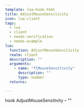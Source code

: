 ```yaml
---
template: lua-hook.html
title: AdjustMouseSensitivity
icon: lua-client
tags:
  - lua
  - client
  - needs-verification
  - needs-example
lua:
  function: AdjustMouseSensitivity
  realm: client
  description: ""
  arguments:
    - name: "flMouseSensitivity"
      description: ""
      type: number
  returns:
    
---
```


<div class="lua__search__keywords">
hook AdjustMouseSensitivity &#x2013; ""
</div>
